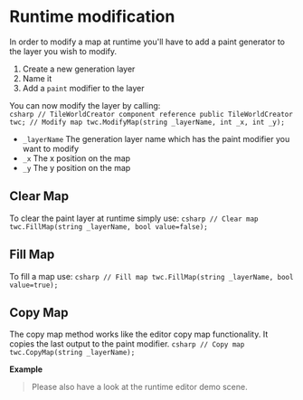 # Runtime modification
In order to modify a map at runtime you'll have to add a paint generator to the layer you wish to modify.

1. Create a new generation layer
2. Name it
3. Add a `paint` modifier to the layer

You can now modify the layer by calling:  
    ```csharp
    // TileWorldCreator component reference
    public TileWorldCreator twc;
    // Modify map
    twc.ModifyMap(string _layerName, int _x, int _y);
    ```
+ `_layerName`
  The generation layer name which has the paint modifier you want to modify
+ `_x`
  The x position on the map
+ `_y`
  The y position on the map
  
  
 ## Clear Map
 To clear the paint layer at runtime simply use:
    ```csharp
    // Clear map
    twc.FillMap(string _layerName, bool value=false);
    ```
 ## Fill Map
To fill a map use:
    ```csharp
    // Fill map
    twc.FillMap(string _layerName, bool value=true);
    ```
 ## Copy Map
The copy map method works like the editor copy map functionality.
It copies the last output to the paint modifier.
    ```csharp
    // Copy map
    twc.CopyMap(string _layerName);
    ```

**Example**
> Please also have a look at the runtime editor demo scene.
